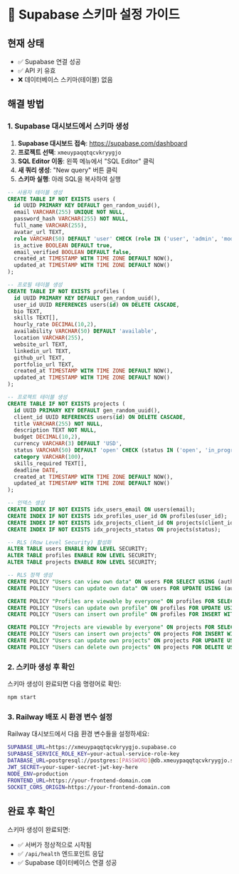 # 🚀 Supabase 스키마 설정 가이드

## 현재 상태
- ✅ Supabase 연결 성공
- ✅ API 키 유효
- ❌ 데이터베이스 스키마(테이블) 없음

## 해결 방법

### 1. Supabase 대시보드에서 스키마 생성

1. **Supabase 대시보드 접속**: https://supabase.com/dashboard
2. **프로젝트 선택**: `xmeuypaqqtqcvkryygjo`
3. **SQL Editor 이동**: 왼쪽 메뉴에서 "SQL Editor" 클릭
4. **새 쿼리 생성**: "New query" 버튼 클릭
5. **스키마 실행**: 아래 SQL을 복사하여 실행

```sql
-- 사용자 테이블 생성
CREATE TABLE IF NOT EXISTS users (
  id UUID PRIMARY KEY DEFAULT gen_random_uuid(),
  email VARCHAR(255) UNIQUE NOT NULL,
  password_hash VARCHAR(255) NOT NULL,
  full_name VARCHAR(255),
  avatar_url TEXT,
  role VARCHAR(50) DEFAULT 'user' CHECK (role IN ('user', 'admin', 'moderator')),
  is_active BOOLEAN DEFAULT true,
  email_verified BOOLEAN DEFAULT false,
  created_at TIMESTAMP WITH TIME ZONE DEFAULT NOW(),
  updated_at TIMESTAMP WITH TIME ZONE DEFAULT NOW()
);

-- 프로필 테이블 생성
CREATE TABLE IF NOT EXISTS profiles (
  id UUID PRIMARY KEY DEFAULT gen_random_uuid(),
  user_id UUID REFERENCES users(id) ON DELETE CASCADE,
  bio TEXT,
  skills TEXT[],
  hourly_rate DECIMAL(10,2),
  availability VARCHAR(50) DEFAULT 'available',
  location VARCHAR(255),
  website_url TEXT,
  linkedin_url TEXT,
  github_url TEXT,
  portfolio_url TEXT,
  created_at TIMESTAMP WITH TIME ZONE DEFAULT NOW(),
  updated_at TIMESTAMP WITH TIME ZONE DEFAULT NOW()
);

-- 프로젝트 테이블 생성
CREATE TABLE IF NOT EXISTS projects (
  id UUID PRIMARY KEY DEFAULT gen_random_uuid(),
  client_id UUID REFERENCES users(id) ON DELETE CASCADE,
  title VARCHAR(255) NOT NULL,
  description TEXT NOT NULL,
  budget DECIMAL(10,2),
  currency VARCHAR(3) DEFAULT 'USD',
  status VARCHAR(50) DEFAULT 'open' CHECK (status IN ('open', 'in_progress', 'completed', 'cancelled')),
  category VARCHAR(100),
  skills_required TEXT[],
  deadline DATE,
  created_at TIMESTAMP WITH TIME ZONE DEFAULT NOW(),
  updated_at TIMESTAMP WITH TIME ZONE DEFAULT NOW()
);

-- 인덱스 생성
CREATE INDEX IF NOT EXISTS idx_users_email ON users(email);
CREATE INDEX IF NOT EXISTS idx_profiles_user_id ON profiles(user_id);
CREATE INDEX IF NOT EXISTS idx_projects_client_id ON projects(client_id);
CREATE INDEX IF NOT EXISTS idx_projects_status ON projects(status);

-- RLS (Row Level Security) 활성화
ALTER TABLE users ENABLE ROW LEVEL SECURITY;
ALTER TABLE profiles ENABLE ROW LEVEL SECURITY;
ALTER TABLE projects ENABLE ROW LEVEL SECURITY;

-- RLS 정책 생성
CREATE POLICY "Users can view own data" ON users FOR SELECT USING (auth.uid() = id);
CREATE POLICY "Users can update own data" ON users FOR UPDATE USING (auth.uid() = id);

CREATE POLICY "Profiles are viewable by everyone" ON profiles FOR SELECT USING (true);
CREATE POLICY "Users can update own profile" ON profiles FOR UPDATE USING (auth.uid() = user_id);
CREATE POLICY "Users can insert own profile" ON profiles FOR INSERT WITH CHECK (auth.uid() = user_id);

CREATE POLICY "Projects are viewable by everyone" ON projects FOR SELECT USING (true);
CREATE POLICY "Users can insert own projects" ON projects FOR INSERT WITH CHECK (auth.uid() = client_id);
CREATE POLICY "Users can update own projects" ON projects FOR UPDATE USING (auth.uid() = client_id);
CREATE POLICY "Users can delete own projects" ON projects FOR DELETE USING (auth.uid() = client_id);
```

### 2. 스키마 생성 후 확인

스키마 생성이 완료되면 다음 명령어로 확인:

```bash
npm start
```

### 3. Railway 배포 시 환경 변수 설정

Railway 대시보드에서 다음 환경 변수들을 설정하세요:

```bash
SUPABASE_URL=https://xmeuypaqqtqcvkryygjo.supabase.co
SUPABASE_SERVICE_ROLE_KEY=your-actual-service-role-key
DATABASE_URL=postgresql://postgres:[PASSWORD]@db.xmeuypaqqtqcvkryygjo.supabase.co:5432/postgres
JWT_SECRET=your-super-secret-jwt-key-here
NODE_ENV=production
FRONTEND_URL=https://your-frontend-domain.com
SOCKET_CORS_ORIGIN=https://your-frontend-domain.com
```

## 완료 후 확인

스키마 생성이 완료되면:
- ✅ 서버가 정상적으로 시작됨
- ✅ `/api/health` 엔드포인트 응답
- ✅ Supabase 데이터베이스 연결 성공
